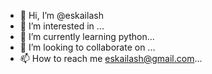 - 👋 Hi, I’m @eskailash
- 👀 I’m interested in ...
- 🌱 I’m currently learning python...
- 💞️ I’m looking to collaborate on ...
- 📫 How to reach me eskailash@gmail.com...

<!---
eskailash/eskailash is a ✨ special ✨ repository because its `README.md` (this file) appears on your GitHub profile.
You can click the Preview link to take a look at your changes.
--->
